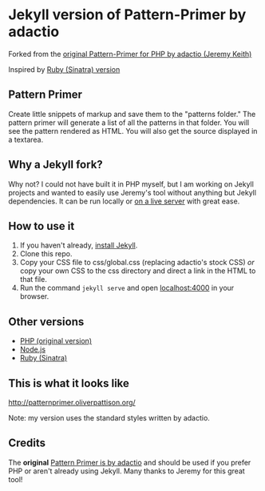 # Jekyll version of Pattern-Primer by adactio

Forked from the [original Pattern-Primer for PHP by adactio (Jeremy Keith)](https://github.com/adactio/Pattern-Primer)

Inspired by [Ruby (Sinatra) version](https://github.com/micdijkstra/Pattern-Primer-Ruby)

## Pattern Primer

Create little snippets of markup and save them to the "patterns folder." The pattern primer will generate a list of all the patterns in that folder. You will see the pattern rendered as HTML. You will also get the source displayed in a textarea.

## Why a Jekyll fork?

Why not? I could not have built it in PHP myself, but I am working on Jekyll projects and wanted to easily use Jeremy's tool without anything but Jekyll dependencies. It can be run locally or [on a live server](http://patternprimer.oliverpattison.org/) with great ease.

## How to use it

1. If you haven't already, [install Jekyll](http://jekyllrb.com/).
2. Clone this repo.
3. Copy your CSS file to css/global.css (replacing adactio's stock CSS) *or* copy your own CSS to the css directory and direct a link in the HTML to that file.
4. Run the command `jekyll serve` and open <localhost:4000> in your browser.

## Other versions

- [PHP (original version)](https://github.com/adactio/Pattern-Primer)
- [Node.js](https://github.com/beardtwizzle/pattern-primer-on-node)
- [Ruby (Sinatra)](https://github.com/micdijkstra/Pattern-Primer-Ruby)

## This is what it looks like

<http://patternprimer.oliverpattison.org/>

Note: my version uses the standard styles written by adactio.

## Credits

The **original** [Pattern Primer is by adactio](https://github.com/adactio/Pattern-Primer) and should be used if you prefer PHP or aren't already using Jekyll. Many thanks to Jeremy for this great tool!